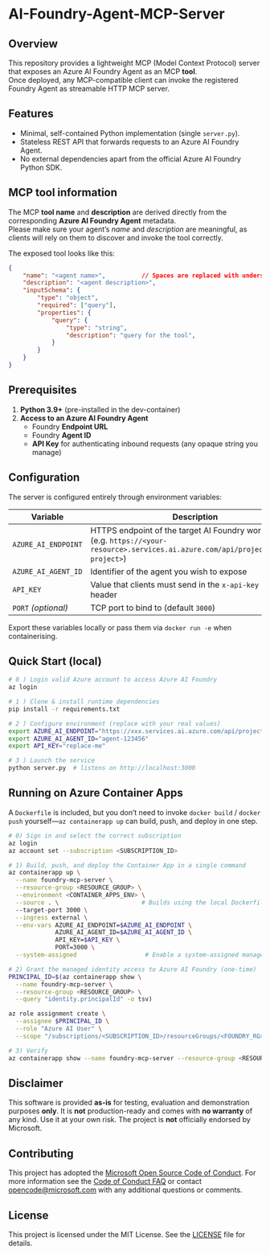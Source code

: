 # AI-Foundry-Agent-MCP-Server

## Overview
This repository provides a lightweight MCP (Model Context Protocol) server that exposes an Azure AI Foundry Agent as an MCP **tool**.  
Once deployed, any MCP-compatible client can invoke the registered Foundry Agent as streamable HTTP MCP server.

## Features
* Minimal, self-contained Python implementation (single `server.py`).  
* Stateless REST API that forwards requests to an Azure AI Foundry Agent.  
* No external dependencies apart from the official Azure AI Foundry Python SDK.

## MCP tool information
The MCP **tool name** and **description** are derived directly from the corresponding **Azure AI Foundry Agent** metadata.  
Please make sure your agent’s *name* and *description* are meaningful, as clients will rely on them to discover and invoke the tool correctly.

The exposed tool looks like this:
```json
{
    "name": "<agent name>",          // Spaces are replaced with underscores
    "description": "<agent description>",
    "inputSchema": {
        "type": "object",
        "required": ["query"],
        "properties": {
            "query": {
                "type": "string",
                "description": "query for the tool",
            }
        }
    }
}
```

## Prerequisites
1. **Python 3.9+** (pre-installed in the dev-container)  
2. **Access to an Azure AI Foundry Agent**  
   * Foundry **Endpoint URL**  
   * Foundry **Agent ID**  
   * **API Key** for authenticating inbound requests (any opaque string you manage)

## Configuration
The server is configured entirely through environment variables:

| Variable | Description |
|----------|-------------|
| `AZURE_AI_ENDPOINT` | HTTPS endpoint of the target AI Foundry workspace (e.g. `https://<your-resource>.services.ai.azure.com/api/projects/<your-project>`) |
| `AZURE_AI_AGENT_ID` | Identifier of the agent you wish to expose |
| `API_KEY` | Value that clients must send in the `x-api-key` HTTP header |
| `PORT` *(optional)* | TCP port to bind to (default `3000`) |

Export these variables locally or pass them via `docker run ‑e` when containerising.

## Quick Start (local)
```bash
# 0 ) Login valid Azure account to access Azure AI Foundry
az login

# 1 ) Clone & install runtime dependencies
pip install -r requirements.txt

# 2 ) Configure environment (replace with your real values)
export AZURE_AI_ENDPOINT="https://xxx.services.ai.azure.com/api/projects/yyy"
export AZURE_AI_AGENT_ID="agent-123456"
export API_KEY="replace-me"

# 3 ) Launch the service
python server.py  # listens on http://localhost:3000
```

## Running on Azure Container Apps
A `Dockerfile` is included, but you don’t need to invoke `docker build` / `docker push` yourself—`az containerapp up` can build, push, and deploy in one step.

```bash
# 0) Sign in and select the correct subscription
az login
az account set --subscription <SUBSCRIPTION_ID>

# 1) Build, push, and deploy the Container App in a single command
az containerapp up \
  --name foundry-mcp-server \
  --resource-group <RESOURCE_GROUP> \
  --environment <CONTAINER_APPS_ENV> \
  --source . \                       # Builds using the local Dockerfile and pushes to a generated or existing ACR
  --target-port 3000 \
  --ingress external \
  --env-vars AZURE_AI_ENDPOINT=$AZURE_AI_ENDPOINT \
             AZURE_AI_AGENT_ID=$AZURE_AI_AGENT_ID \
             API_KEY=$API_KEY \
             PORT=3000 \
  --system-assigned                   # Enable a system-assigned managed identity

# 2) Grant the managed identity access to Azure AI Foundry (one-time)
PRINCIPAL_ID=$(az containerapp show \
  --name foundry-mcp-server \
  --resource-group <RESOURCE_GROUP> \
  --query "identity.principalId" -o tsv)

az role assignment create \
  --assignee $PRINCIPAL_ID \
  --role "Azure AI User" \
  --scope "/subscriptions/<SUBSCRIPTION_ID>/resourceGroups/<FOUNDRY_RG>/providers/Microsoft.AIFoundry/accounts/<ACCOUNT_NAME>/projects/<PROJECT_NAME>"

# 3) Verify
az containerapp show --name foundry-mcp-server --resource-group <RESOURCE_GROUP> -o table
```

## Disclaimer
This software is provided **as-is** for testing, evaluation and demonstration purposes **only**. It is **not** production-ready and comes with **no warranty** of any kind. Use it at your own risk. The project is **not** officially endorsed by Microsoft.

## Contributing
This project has adopted the [Microsoft Open Source Code of Conduct](https://opensource.microsoft.com/codeofconduct/). For more information see the [Code of Conduct FAQ](https://opensource.microsoft.com/codeofconduct/faq/) or contact [opencode@microsoft.com](mailto:opencode@microsoft.com) with any additional questions or comments.

## License
This project is licensed under the MIT License. See the [LICENSE](LICENSE) file for details.